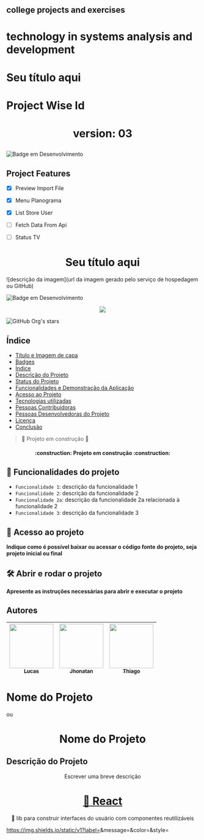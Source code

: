 ## college projects and exercises ##
  # technology in systems analysis and development #

# Seu título aqui





# Project Wise Id

<h1 align="center">
  <p>version: 03</p>
</h1>

![Badge em Desenvolvimento](http://img.shields.io/static/v1?label=STATUS&message=EM%20DESENVOLVIMENTO&color=GREEN&style=for-the-badge)

## Project Features

- [x] Preview Import File
- [x] Menu Planograma
- [x] List Store User
- [ ] Fetch Data From Api
- [ ] Status TV






<h1 align="center"> Seu título aqui </h1>

![descrição da imagem](url da imagem gerado pelo serviço de hospedagem ou GitHub)

![Badge em Desenvolvimento](http://img.shields.io/static/v1?label=STATUS&message=EM%20DESENVOLVIMENTO&color=GREEN&style=for-the-badge)


<p align="center">
<img src="http://img.shields.io/static/v1?label=STATUS&message=EM%20DESENVOLVIMENTO&color=GREEN&style=for-the-badge"/>
</p>

![GitHub Org's stars](https://img.shields.io/github/stars/camilafernanda?style=social)


## Índice 

* [Título e Imagem de capa](#Título-e-Imagem-de-capa)
* [Badges](#badges)
* [Índice](#índice)
* [Descrição do Projeto](#descrição-do-projeto)
* [Status do Projeto](#status-do-Projeto)
* [Funcionalidades e Demonstração da Aplicação](#funcionalidades-e-demonstração-da-aplicação)
* [Acesso ao Projeto](#acesso-ao-projeto)
* [Tecnologias utilizadas](#tecnologias-utilizadas)
* [Pessoas Contribuidoras](#pessoas-contribuidoras)
* [Pessoas Desenvolvedoras do Projeto](#pessoas-desenvolvedoras)
* [Licença](#licença)
* [Conclusão](#conclusão)



> :construction: Projeto em construção :construction:

<h4 align="center"> 
    :construction:  Projeto em construção  :construction:
</h4>


## :hammer: Funcionalidades do projeto

- `Funcionalidade 1`: descrição da funcionalidade 1
- `Funcionalidade 2`: descrição da funcionalidade 2
- `Funcionalidade 2a`: descrição da funcionalidade 2a relacionada à funcionalidade 2
- `Funcionalidade 3`: descrição da funcionalidade 3


## 📁 Acesso ao projeto

**Indique como é possível baixar ou acessar o código fonte do projeto, seja projeto inicial ou final**

## 🛠️ Abrir e rodar o projeto

**Apresente as instruções necessárias para abrir e executar o projeto**


## Autores

| [<img src="" width=115><br><sub>Lucas</sub>](https://github.com/camilafernanda) |  [<img src="" width=115><br><sub>Jhonatan</sub>](https://github.com/guilhermeonrails) |  [<img src="" width=115><br><sub>Thiago</sub>](https://github.com/alexfelipe) |
| :---: | :---: | :---: |




# Nome do Projeto 
ou
<h1 align="center">Nome do Projeto</h1>

## Descrição do Projeto
<p align="center">Escrever uma breve descrição</p>

<h1 align="center">
    <a href="https://pt-br.reactjs.org/">🔗 React</a>
</h1>
<p align="center">🚀 lib para construir interfaces do usuário com componentes reutilizáveis</p>

https://img.shields.io/static/v1?label=<LABEL>&message=<MESSAGE>&color=<COLOR>&style=<STYLE>&logo=<LOGO>

<img src="https://img.shields.io/static/v1?label=Blog&message=Rocketseat&color=7159c1&style=for-the-badge&logo=ghost"/>


![Badge](https://img.shields.io/badge/Blog-Rocketseat-%237159c1?style=for-the-badge&logo=ghost)


Tabela de conteúdos
=================
<!--ts-->
   * [Sobre](#Sobre)
   * [Tabela de Conteudo](#tabela-de-conteudo)
   * [Instalação](#instalacao)
   * [Como usar](#como-usar)
      * [Pre Requisitos](#pre-requisitos)
      * [Local files](#local-files)
      * [Remote files](#remote-files)
      * [Multiple files](#multiple-files)
      * [Combo](#combo)
   * [Tests](#testes)
   * [Tecnologias](#tecnologias)
<!--te-->

<p align="center">
 <a href="#objetivo">Objetivo</a> •
 <a href="#roadmap">Roadmap</a> • 
 <a href="#tecnologias">Tecnologias</a> • 
 <a href="#contribuicao">Contribuição</a> • 
 <a href="#licenc-a">Licença</a> • 
 <a href="#autor">Autor</a>
</p>

<h4 align="center"> 
	🚧  React Select 🚀 Em construção...  🚧
</h4>

### Features

- [x] Cadastro de usuário
- [x] Cadastro de cliente
- [ ] Cadastro de produtos


<h1 align="center">
  <img alt="NextLevelWeek" title="#NextLevelWeek" src="./assets/banner.png" />
</h1>

![Thiago Marinho](https://pbs.twimg.com/profile_banners/41742474/1490016588/1500x500)

* SignUp Mobile

![SignUp Mobile](screenshots/signup-mobile.png)

### Pré-requisitos

Antes de começar, você vai precisar ter instalado em sua máquina as seguintes ferramentas:
[Git](https://git-scm.com), [Node.js](https://nodejs.org/en/). 
Além disto é bom ter um editor para trabalhar com o código como [VSCode](https://code.visualstudio.com/)

### 🎲 Rodando o Back End (servidor)

```bash
# Clone este repositório
$ git clone <https://github.com/tgmarinho/nlw1>

# Acesse a pasta do projeto no terminal/cmd
$ cd nlw1

# Vá para a pasta server
$ cd server

# Instale as dependências
$ npm install

# Execute a aplicação em modo de desenvolvimento
$ npm run dev:server

# O servidor inciará na porta:3333 - acesse <http://localhost:3333>
```

# Clone este repositório
$ git clone <https://github.com/tgmarinho/nlw1>

# Acesse a pasta do projeto no terminal/cmd
$ cd nlw1

# Vá para a pasta server
$ cd server

# Instale as dependências
$ npm install

# Execute a aplicação em modo de desenvolvimento
$ npm run dev:server

# O servidor inciará na porta:3333 - acesse <http://localhost:3333> 

### 🛠 Tecnologias

As seguintes ferramentas foram usadas na construção do projeto:

- [Expo](https://expo.io/)
- [Node.js](https://nodejs.org/en/)
- [React](https://pt-br.reactjs.org/)
- [React Native](https://reactnative.dev/)
- [TypeScript](https://www.typescriptlang.org/)